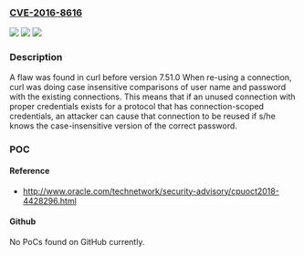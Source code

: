 ### [CVE-2016-8616](https://cve.mitre.org/cgi-bin/cvename.cgi?name=CVE-2016-8616)
![](https://img.shields.io/static/v1?label=Product&message=curl&color=blue)
![](https://img.shields.io/static/v1?label=Version&message=n%2Fa&color=blue)
![](https://img.shields.io/static/v1?label=Vulnerability&message=CWE-592&color=brighgreen)

### Description

A flaw was found in curl before version 7.51.0 When re-using a connection, curl was doing case insensitive comparisons of user name and password with the existing connections. This means that if an unused connection with proper credentials exists for a protocol that has connection-scoped credentials, an attacker can cause that connection to be reused if s/he knows the case-insensitive version of the correct password.

### POC

#### Reference
- http://www.oracle.com/technetwork/security-advisory/cpuoct2018-4428296.html

#### Github
No PoCs found on GitHub currently.


